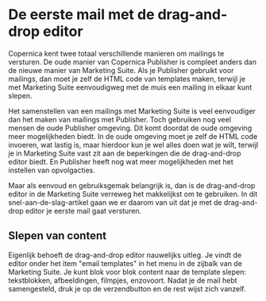 De eerste mail met de drag-and-drop editor
==========================================

Copernica kent twee totaal verschillende manieren om mailings te versturen.
De oude manier van Copernica Publisher is compleet anders dan de nieuwe
manier van Marketing Suite. Als je Publisher gebruikt voor mailings, dan moet
je zelf de HTML code van templates maken, terwijl je met Marketing Suite
eenvoudigweg met de muis een mailing in elkaar kunt slepen.

Het samenstellen van een mailings met Marketing Suite is veel eenvoudiger dan
het maken van mailings met Publisher. Toch gebruiken nog veel mensen de oude 
Publisher omgeving. Dit komt doordat de oude omgeving meer mogelijkheden biedt.
In de oude omgeving moet je zelf de HTML code invoeren, wat lastig is, maar
hierdoor kun je wel alles doen wat je wilt, terwijl je in Marketing Suite vast
zit aan de beperkingen die de drag-and-drop editor biedt. En Publisher heeft
nog wat meer mogelijkheden met het instellen van opvolgacties.

Maar als eenvoud en gebruiksgemak belangrijk is, dan is de drag-and-drop editor
in de Marketing Suite verreweg het makkelijkst om te gebruiken. In dit 
snel-aan-de-slag-artikel gaan we er daarom van uit dat je met de drag-and-drop
editor je eerste mail gaat versturen.


Slepen van content
------------------

Eigenlijk behoeft de drag-and-drop editor nauwelijks uitleg. Je vindt de editor
onder het item "email templates" in het menu in de zijbalk van de Marketing
Suite. Je kunt blok voor blok content naar de template slepen: tekstblokken,
afbeeldingen, filmpjes, enzovoort. Nadat je de mail hebt samengesteld, druk
je op de verzendbutton en de rest wijst zich vanzelf.

